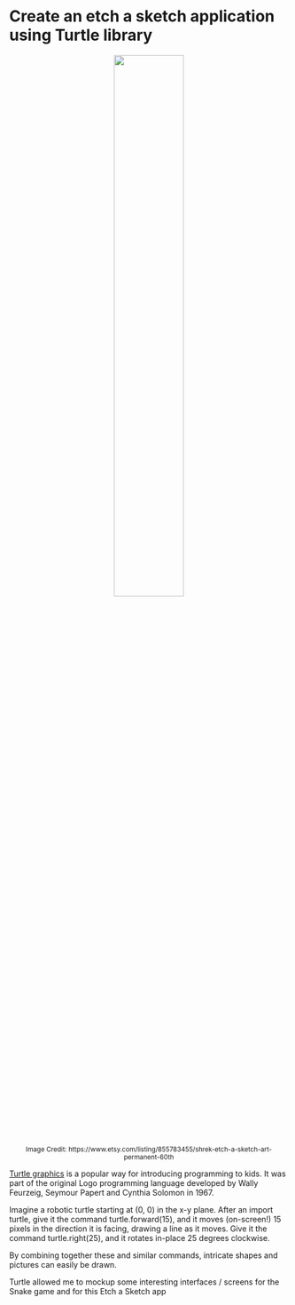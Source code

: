 # Create an etch a sketch application using Turtle library

<p align="center">
  <img src = "https://github.com/SwamiKannan/Revisiting_Python/blob/main/Etch-a-sketch/cover.jpg" width=50%  </p>
<p align="center">
  <sub> Image Credit: https://www.etsy.com/listing/855783455/shrek-etch-a-sketch-art-permanent-60th </sub>
  </p>

<a href ="https://docs.python.org/3/library/turtle.html#module-turtle">Turtle graphics</a> is a popular way for introducing programming to kids. It was part of the original Logo programming language developed by Wally Feurzeig, Seymour Papert and Cynthia Solomon in 1967.

Imagine a robotic turtle starting at (0, 0) in the x-y plane. After an import turtle, give it the command turtle.forward(15), and it moves (on-screen!) 15 pixels in the direction it is facing, drawing a line as it moves. Give it the command turtle.right(25), and it rotates in-place 25 degrees clockwise.

By combining together these and similar commands, intricate shapes and pictures can easily be drawn.

Turtle allowed me to mockup some interesting interfaces / screens for the Snake game and for this Etch a Sketch app
